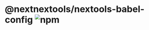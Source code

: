 # @nextnextools/nextools-babel-config ![npm](https://flat.badgen.net/npm/v/@nextnextools/nextools-babel-config)
